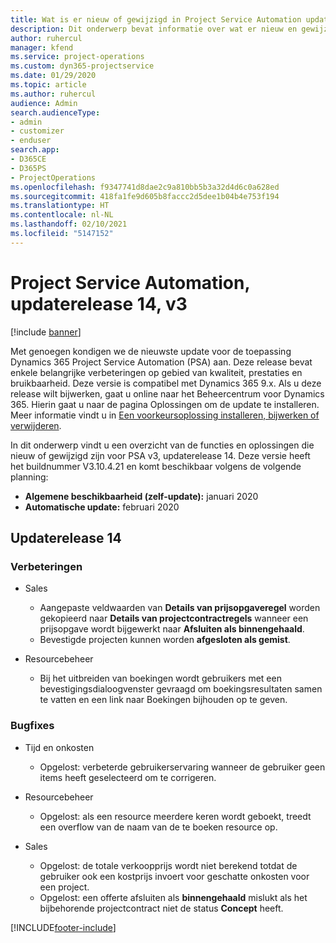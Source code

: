 ```yaml
---
title: Wat is er nieuw of gewijzigd in Project Service Automation updaterelease 14, v3
description: Dit onderwerp bevat informatie over wat er nieuw en gewijzigd is in Project Service Automation updaterelease 14, v3.
author: ruhercul
manager: kfend
ms.service: project-operations
ms.custom: dyn365-projectservice
ms.date: 01/29/2020
ms.topic: article
ms.author: ruhercul
audience: Admin
search.audienceType:
- admin
- customizer
- enduser
search.app:
- D365CE
- D365PS
- ProjectOperations
ms.openlocfilehash: f9347741d8dae2c9a810bb5b3a32d4d6c0a628ed
ms.sourcegitcommit: 418fa1fe9d605b8faccc2d5dee1b04b4e753f194
ms.translationtype: HT
ms.contentlocale: nl-NL
ms.lasthandoff: 02/10/2021
ms.locfileid: "5147152"
---
```

# <a name="project-service-automation-update-release-14-v3"></a>Project Service Automation, updaterelease 14, v3

[!include [banner](../includes/psa-now-project-operations.md)]

Met genoegen kondigen we de nieuwste update voor de toepassing Dynamics 365 Project Service Automation (PSA) aan. Deze release bevat enkele belangrijke verbeteringen op gebied van kwaliteit, prestaties en bruikbaarheid. Deze versie is compatibel met Dynamics 365 9.x. Als u deze release wilt bijwerken, gaat u online naar het Beheercentrum voor Dynamics 365. Hierin gaat u naar de pagina Oplossingen om de update te installeren. Meer informatie vindt u in [Een voorkeursoplossing installeren, bijwerken of verwijderen](https://docs.microsoft.com/power-platform/admin/install-remove-preferred-solution).

In dit onderwerp vindt u een overzicht van de functies en oplossingen die nieuw of gewijzigd zijn voor PSA v3, updaterelease 14. Deze versie heeft het buildnummer V3.10.4.21 en komt beschikbaar volgens de volgende planning:

- **Algemene beschikbaarheid (zelf-update):** januari 2020
- **Automatische update:** februari 2020

## <a name="update-release-14"></a>Updaterelease 14

### <a name="enhancements"></a>Verbeteringen

- Sales

     - Aangepaste veldwaarden van **Details van prijsopgaveregel** worden gekopieerd naar **Details van projectcontractregels** wanneer een prijsopgave wordt bijgewerkt naar **Afsluiten als binnengehaald**.
     - Bevestigde projecten kunnen worden **afgesloten als gemist**.

- Resourcebeheer

     - Bij het uitbreiden van boekingen wordt gebruikers met een bevestigingsdialoogvenster gevraagd om boekingsresultaten samen te vatten en een link naar Boekingen bijhouden op te geven.


### <a name="bug-fixes"></a>Bugfixes

- Tijd en onkosten

     - Opgelost: verbeterde gebruikerservaring wanneer de gebruiker geen items heeft geselecteerd om te corrigeren.

- Resourcebeheer

     - Opgelost: als een resource meerdere keren wordt geboekt, treedt een overflow van de naam van de te boeken resource op.

- Sales

     - Opgelost: de totale verkoopprijs wordt niet berekend totdat de gebruiker ook een kostprijs invoert voor geschatte onkosten voor een project.
     - Opgelost: een offerte afsluiten als **binnengehaald** mislukt als het bijbehorende projectcontract niet de status **Concept** heeft.



[!INCLUDE[footer-include](../includes/footer-banner.md)]